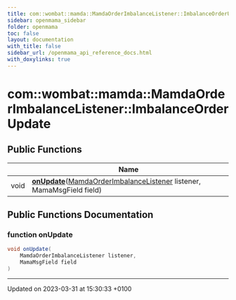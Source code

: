 ```yaml
---
title: com::wombat::mamda::MamdaOrderImbalanceListener::ImbalanceOrderUpdate
sidebar: openmama_sidebar
folder: openmama
toc: false
layout: documentation
with_title: false
sidebar_url: /openmama_api_reference_docs.html
with_doxylinks: true
---
```


# com::wombat::mamda::MamdaOrderImbalanceListener::ImbalanceOrderUpdate





## Public Functions

|                | Name           |
| -------------- | -------------- |
| void | **[onUpdate](interfacecom_1_1wombat_1_1mamda_1_1MamdaOrderImbalanceListener_1_1ImbalanceOrderUpdate.html#function-onupdate)**([MamdaOrderImbalanceListener](classcom_1_1wombat_1_1mamda_1_1MamdaOrderImbalanceListener.html) listener, MamaMsgField field) |

## Public Functions Documentation

### function onUpdate

```java
void onUpdate(
    MamdaOrderImbalanceListener listener,
    MamaMsgField field
)
```


-------------------------------

Updated on 2023-03-31 at 15:30:33 +0100